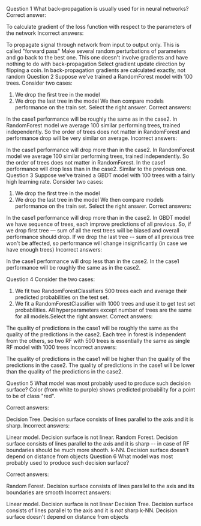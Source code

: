 Question 1
What back-propagation is usually used for in neural networks?
Correct answer: 

To calculate gradient of the loss function with respect to the parameters of the network
Incorrect answers:

To propagate signal through network from input to output only. This is called "forward pass"
Make several random perturbations of parameters and go back to the best one. This one doesn't involve gradients and have nothing to do with back-propagation
Select gradient update direction by flipping a coin. In back-propagation gradients are calculated exactly, not random
Question 2
Suppose we've trained a RandomForest model with 100 trees. Consider two cases:
1. We drop the first tree in the model
2. We drop the last tree in the model
We then compare models performance on the train set. Select the right answer.
Correct answers:

In the  case1 performance will be roughly the same as in the case2. In RandomForest model we average 100 similar performing trees, trained independently. So the order of trees does not matter in RandomForest and performance drop will be very similar on average.
Incorrect answers:

In the case1  performance will drop more than in the case2. In RandomForest model we average 100 similar performing trees, trained independently. So the order of trees does not matter in RandomForest.
In the case1 performance will drop less than in the case2. Similar to the previous one.
Question 3
Suppose we've trained a GBDT model with 100 trees with a fairly high learning rate. Consider two cases:
1. We drop the first tree in the model
2. We drop the last tree in the model
We then compare models performance on the train set. Select the right answer.
Correct answers:

In the case1 performance will drop more than in the case2. In GBDT model we have sequence of trees, each improve predictions of all previous. So, if we drop first tree — sum of all the rest trees will be biased and overall performance should drop. If we drop the last tree -- sum of all previous tree won't be affected, so performance will change insignificantly (in case we have enough trees)
Incorrect answers:

In the  case1 performance will drop less than in the case2.
In the case1  performance will be roughly the same as in the case2.


Question 4
Consider the two cases:
1. We fit two RandomForestClassifiers 500 trees each and average their predicted probabilities on the test set.
2. We fit a RandomForestClassifier with 1000 trees and use it to get test set probabilities.
All hyperparameters except number of trees are the same for all models.Select the right answer.
Correct answers:

The quality of predictions in the case1  will be roughly the same as the quality of the predictions in the case2. Each tree in forest is independent from the others, so two RF with 500 trees is essentially the same as single RF model with 1000 trees
Incorrect answers:

The quality of predictions in the case1  will be higher than the quality of the predictions in the case2.
The quality of predictions in the case1  will be lower than the quality of the predictions in the case2.


Question 5
What model was most probably used to produce such decision surface? Color (from white to purple) shows predicted probability for a point to be of class "red".

Correct answers:

Decision Tree. Decision surface consists of lines parallel to the axis and it is sharp.
Incorrect answers:

Linear model. Decision surface is not linear.
Random Forest. Decision surface consists of lines parallel to the axis and it is sharp -- in case of RF boundaries should be much more shooth.
k-NN. Decision surface doesn't depend on distance from objects
Question 6
What model was most probably used to produce such decision surface?

Correct answers:

Random Forest. Decision surface consists of lines parallel to the axis and its boundaries are smooth
Incorrect answers:

Linear model. Decision surface is not linear
Decision Tree. Decision surface consists of lines parallel to the axis and it is *not* sharp
k-NN. Decision surface doesn't depend on distance from objects
